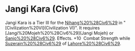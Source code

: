 # Jangi Kara (Civ6)

Jangi Kara is a Tier III for the [Nihang%20%28Civ6%29](Nihang) in "[Civilization%20VI](Civilization VI)". It requires [Jangi%20Mojeh%20%28Civ6%29](Jangi Mojeh) or [Sanjo%20%28Civ6%29](Sanjo).
Effects.
+10  Combat Strength while [Suzerain%20%28Civ6%29](Suzerain) of [Lahore%20%28Civ6%29](Lahore).